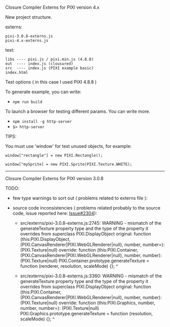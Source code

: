 Closure Compiler Externs for PIXI version 4.x

New project structure.

externs:
    
    pixi-3.0.8-externs.js    
    pixi-4.x-externs.js

test:
        
    libs ---- pixi.js / pixi.min.js (4.8.8)
    out  ---- index.js (clousured)
    src  ---- index.js (PIXI example basic)
    index.html

Test options ( in this case I used PIXI 4.8.8 )

To generate example, you can write:

- `npm run build`

To launch a browser for testing different params. You can write more.

- `npm install -g http-server`
- `$> http-server`

TIPS:

You must use 'window' for test unused objects, for example:

`window["rectangle"] = new PIXI.Rectangle();`

`window["mySprite] = new PIXI.Sprite(PIXI.Texture.WHITE);`

-------------------------------------------------------------------------------------------------------------

Closure Compiler Externs for PIXI version 3.0.8

TODO:

- few type warnings to sort out ( problems related to externs file ):


- source code inconsistencies
( problems related probably to the source code, issue reported here: [Issue#2304](https://github.com/pixijs/pixi.js/issues/2304)):


  - src/externs/pixi-3.0.8-externs.js:2745: WARNING - mismatch of the generateTexture property type and the type of the property it overrides from superclass PIXI.DisplayObject
 original: function (this:PIXI.DisplayObject, (PIXI.CanvasRenderer|PIXI.WebGLRenderer|null), number, number=): (PIXI.Texture|null)
 override: function (this:PIXI.Container, (PIXI.CanvasRenderer|PIXI.WebGLRenderer|null), number, number): (PIXI.Texture|null)
 PIXI.Container.prototype.generateTexture = function (renderer, resolution, scaleMode) {};
 ^

  - src/externs/pixi-3.0.8-externs.js:3360: WARNING - mismatch of the generateTexture property type and the type of the property it overrides from superclass PIXI.DisplayObject
 original: function (this:PIXI.Container, (PIXI.CanvasRenderer|PIXI.WebGLRenderer|null), number, number): (PIXI.Texture|null)
 override: function (this:PIXI.Graphics, number, number, number=): (PIXI.Texture|null)
 PIXI.Graphics.prototype.generateTexture = function (resolution, scaleMode) {};
 ^


